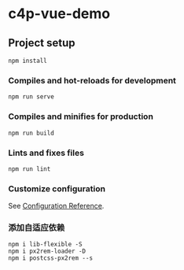 # c4p-vue-demo

## Project setup
```
npm install
```

### Compiles and hot-reloads for development
```
npm run serve
```

### Compiles and minifies for production
```
npm run build
```

### Lints and fixes files
```
npm run lint
```

### Customize configuration
See [Configuration Reference](https://cli.vuejs.org/config/).

### 添加自适应依赖

```
npm i lib-flexible -S
npm i px2rem-loader -D
npm i postcss-px2rem --s
```

